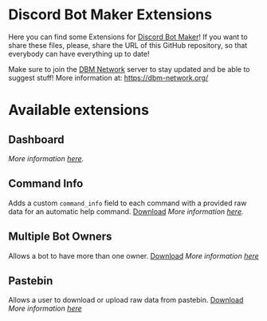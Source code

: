 # Discord Bot Maker Extensions

Here you can find some Extensions for [Discord Bot Maker](https://store.steampowered.com/app/682130/Discord_Bot_Maker/)! If you want to share these files, please, share the URL of this GitHub repository, so that everybody can have everything up to date!

Make sure to join the [DBM Network](https://discord.gg/3QxkZPK) server to stay updated and be able to suggest stuff! More information at: https://dbm-network.org/

# Available extensions

## Dashboard
*More information [here](/extensions/dbm_dashboard/).*

## Command Info
Adds a custom `command_info` field to each command with a provided raw data for an automatic help command.
[Download](https://dbm-network.github.io/download-git/#/home?url=https:%2F%2Fgithub.com%2Fdbm-network%2Fextensions%2Fblob%2Fmaster%2Fextensions%2Fcommand_info%2Fcommand_info_EXT.js)
*More information [here](/extensions/command_info/).*

## Multiple Bot Owners
Allows a bot to have more than one owner.
[Download](https://dbm-network.github.io/download-git/#/home?url=https://github.com/dbm-network/extensions/blob/master/extensions/multiple_bot_owners/multiple_bot_owners_EXT.js)
*More information [here](/extensions/multiple_bot_owners/)*

## Pastebin
Allows a user to download or upload raw data from pastebin.
[Download](https://dbm-network.github.io/download-git/#/home?url=https://github.com/dbm-network/extensions/blob/master/extensions/pastebin/pastebin_EXT.js)
*More information [here](/extensions/pastebin/)*

